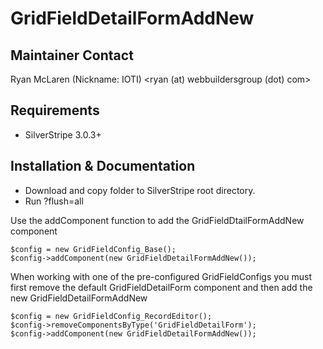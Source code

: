 # GridFieldDetailFormAddNew

## Maintainer Contact

Ryan McLaren (Nickname: IOTI) <ryan (at) webbuildersgroup (dot) com>

## Requirements

 * SilverStripe 3.0.3+


## Installation & Documentation

 * Download and copy folder to SilverStripe root directory.
 * Run ?flush=all
	
Use the addComponent function to add the GridFieldDtailFormAddNew component

    $config = new GridFieldConfig_Base();
	$config->addComponent(new GridFieldDetailFormAddNew());
	
When working with one of the pre-configured GridFieldConfigs you must first remove the default GridFieldDetailForm component and then add the new GridFieldDetailFormAddNew

    $config = new GridFieldConfig_RecordEditor();
    $config->removeComponentsByType('GridFieldDetailForm');
    $config->addComponent(new GridFieldDetailFormAddNew());